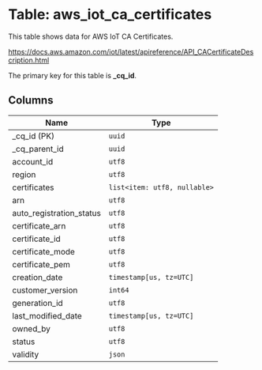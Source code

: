 # Table: aws_iot_ca_certificates

This table shows data for AWS IoT CA Certificates.

https://docs.aws.amazon.com/iot/latest/apireference/API_CACertificateDescription.html

The primary key for this table is **_cq_id**.

## Columns

| Name          | Type          |
| ------------- | ------------- |
|_cq_id (PK)|`uuid`|
|_cq_parent_id|`uuid`|
|account_id|`utf8`|
|region|`utf8`|
|certificates|`list<item: utf8, nullable>`|
|arn|`utf8`|
|auto_registration_status|`utf8`|
|certificate_arn|`utf8`|
|certificate_id|`utf8`|
|certificate_mode|`utf8`|
|certificate_pem|`utf8`|
|creation_date|`timestamp[us, tz=UTC]`|
|customer_version|`int64`|
|generation_id|`utf8`|
|last_modified_date|`timestamp[us, tz=UTC]`|
|owned_by|`utf8`|
|status|`utf8`|
|validity|`json`|